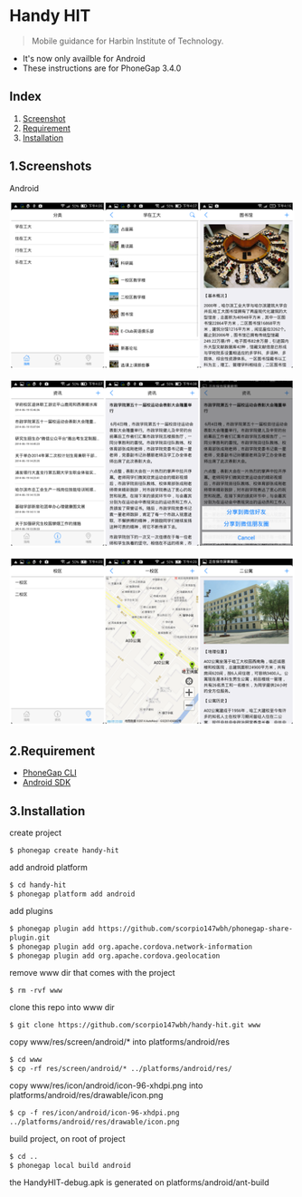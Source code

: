 # Handy HIT

> Mobile guidance for Harbin Institute of Technology.

* It's now only availble for Android
* These instructions are for PhoneGap 3.4.0

## Index

1. [Screenshot](#1screenshot)
2. [Requirement](#2requirement)
3. [Installation](#3installation)

## 1.Screenshots
Android

![ScreenShot](screenshot-guide.png)

![ScreenShot](screenshot-info.png)

![ScreenShot](screenshot-map.png)

## 2.Requirement
* [PhoneGap CLI](https://github.com/phonegap/phonegap-cli)
* [Android SDK](http://docs.phonegap.com/en/3.4.0/guide_platforms_android_index.md.html#Android%20Platform%20Guide)

## 3.Installation
create project
```
$ phonegap create handy-hit
```
add android platform
```
$ cd handy-hit
$ phonegap platform add android
```
add plugins
```
$ phonegap plugin add https://github.com/scorpio147wbh/phonegap-share-plugin.git
$ phonegap plugin add org.apache.cordova.network-information
$ phonegap plugin add org.apache.cordova.geolocation
```
remove www dir that comes with the project
```
$ rm -rvf www
```
clone this repo into www dir
```
$ git clone https://github.com/scorpio147wbh/handy-hit.git www
```
copy www/res/screen/android/* into platforms/android/res
```
$ cd www
$ cp -rf res/screen/android/* ../platforms/android/res/
```
copy www/res/icon/android/icon-96-xhdpi.png into platforms/android/res/drawable/icon.png
```
$ cp -f res/icon/android/icon-96-xhdpi.png ../platforms/android/res/drawable/icon.png
```
build project, on root of project
```
$ cd ..
$ phonegap local build android
```
the HandyHIT-debug.apk is generated on platforms/android/ant-build
